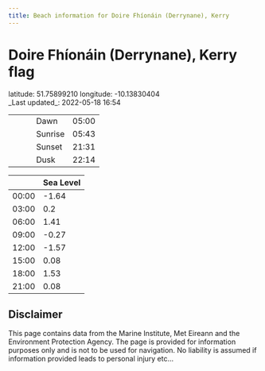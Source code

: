 ```yaml
---
title: Beach information for Doire Fhíonáin (Derrynane), Kerry
---
```

# Doire Fhíonáin (Derrynane), Kerry <span class="material-icons blue-flag">flag</span>

<div class="location-info">latitude: 51.75899210 longitude: -10.13830404</div>
<div class="met-eireann-warnings"></div>
_Last updated_: 2022-05-18 16:54

|   |   |   |   |   |
|---|---|---|---|---|
|   |   |   | Dawn  | 05:00 |
|   |   |   | Sunrise  | 05:43 |
|   |   |   | Sunset  | 21:31 |
|   |   |   | Dusk  | 22:14 |

<div></div>

|   | Sea Level  |
|---|---|
| 00:00 | -1.64 |
| 03:00 | 0.2 |
| 06:00 | 1.41 |
| 09:00 | -0.27 |
| 12:00 | -1.57 |
| 15:00 | 0.08 |
| 18:00 | 1.53 |
| 21:00 | 0.08 |

## Disclaimer

This page contains data from the Marine Institute,
Met Eireann and the Environment Protection Agency. The page is provided for
information purposes only and is not to be used for navigation. No liability
is assumed if information provided leads to personal injury etc...